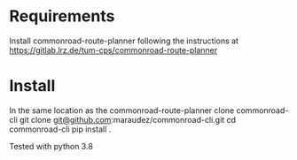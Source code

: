 
# Requirements
Install commonroad-route-planner following the instructions at 
https://gitlab.lrz.de/tum-cps/commonroad-route-planner


# Install
In the same location as the commonroad-route-planner clone commonroad-cli
git clone git@github.com:maraudez/commonroad-cli.git
cd commonroad-cli
pip install .

Tested with python 3.8

